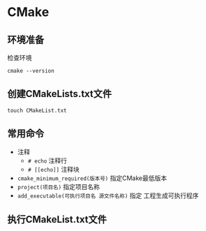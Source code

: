 # CMake

## 环境准备

检查环境

```shell
cmake --version
```



## 创建CMakeLists.txt文件

```shell
touch CMakeList.txt
```



## 常用命令

+ 注释
  + `# echo` 注释行
  + `# [[echo]]` 注释块
+ `cmake_minimum_required(版本号)` 指定CMake最低版本
+ `project(项目名)` 指定项目名称
+ `add_executable(可执行项目名 源文件名称)` 指定 工程生成可执行程序



## 执行CMakeList.txt文件

